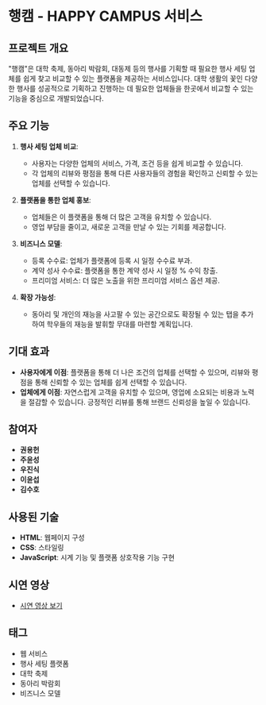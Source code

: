 
# 행캠 - HAPPY CAMPUS 서비스

## 프로젝트 개요

"행캠"은 대학 축제, 동아리 박람회, 대동제 등의 행사를 기획할 때 필요한 행사 세팅 업체를 쉽게 찾고 비교할 수 있는 플랫폼을 제공하는 서비스입니다. 대학 생활의 꽃인 다양한 행사를 성공적으로 기획하고 진행하는 데 필요한 업체들을 한곳에서 비교할 수 있는 기능을 중심으로 개발되었습니다.

## 주요 기능

1. **행사 세팅 업체 비교**:
   - 사용자는 다양한 업체의 서비스, 가격, 조건 등을 쉽게 비교할 수 있습니다.
   - 각 업체의 리뷰와 평점을 통해 다른 사용자들의 경험을 확인하고 신뢰할 수 있는 업체를 선택할 수 있습니다.

2. **플랫폼을 통한 업체 홍보**:
   - 업체들은 이 플랫폼을 통해 더 많은 고객을 유치할 수 있습니다.
   - 영업 부담을 줄이고, 새로운 고객을 만날 수 있는 기회를 제공합니다.

3. **비즈니스 모델**:
   - 등록 수수료: 업체가 플랫폼에 등록 시 일정 수수료 부과.
   - 계약 성사 수수료: 플랫폼을 통한 계약 성사 시 일정 % 수익 창출.
   - 프리미엄 서비스: 더 많은 노출을 위한 프리미엄 서비스 옵션 제공.

4. **확장 가능성**:
   - 동아리 및 개인의 재능을 사고팔 수 있는 공간으로도 확장될 수 있는 탭을 추가하여 학우들의 재능을 발휘할 무대를 마련할 계획입니다.

## 기대 효과

- **사용자에게 이점**: 플랫폼을 통해 더 나은 조건의 업체를 선택할 수 있으며, 리뷰와 평점을 통해 신뢰할 수 있는 업체를 쉽게 선택할 수 있습니다.
- **업체에게 이점**: 자연스럽게 고객을 유치할 수 있으며, 영업에 소요되는 비용과 노력을 절감할 수 있습니다. 긍정적인 리뷰를 통해 브랜드 신뢰성을 높일 수 있습니다.

## 참여자

- **권용헌**
- **주윤성**
- **우진식**
- **이윤섭**
- **김수호**

## 사용된 기술

- **HTML**: 웹페이지 구성
- **CSS**: 스타일링
- **JavaScript**: 시계 기능 및 플랫폼 상호작용 기능 구현

## 시연 영상

- [시연 영상 보기](https://play-tv.kakao.com/embed/player/cliplink/448991995?service=daum_tistory)

## 태그

- 웹 서비스
- 행사 세팅 플랫폼
- 대학 축제
- 동아리 박람회
- 비즈니스 모델
